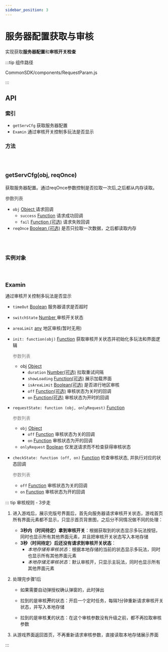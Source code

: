 ```yaml
---
sidebar_position: 3
---
```


# 服务器配置获取与审核

实现获取**服务器配置**和**审核开关检查**

:::tip 组件路径

CommonSDK/components/RequestParam.js

:::

## API

### 索引

- `getServCfg`  获取服务器配置
- `Examin` 通过审核开关控制多玩法是否显示

### 方法

<br></br>

#### <font size="4">**getServCfg(obj, reqOnce)**</font>

获取服务器配置。通过reqOnce参数控制是否拉取一次后,之后都从内存读取。

<font color="gray">**参数列表**</font>

* `obj`  [Object ][Object] 请求回调
  * `success` [Function][Function] 请求成功回调
  * `fail` [Function (可选)][Function] 请求失败回调
* `reqOnce` [Boolean (可选)][Boolean] 是否只拉取一次数据，之后都读取内存

<br></br>

### 实例对象

<br></br>

<font size="4">**Examin**</font>

通过审核开关控制多玩法是否显示

- `timeOut` [Boolean][Boolean] 服务器请求是否超时

- `switchState` [Number ][Number] 审核开关状态

- `areaLimit` [any][any] 地区审核(暂时无用)

- `init: function(obj)` [Function][Function] 获取审核开关状态并初始化多玩法和界面逻辑

  <font color="gray">参数列表</font>

  - obj [Object][Object] 
    - `duration` [Number(可选)][Number] 拉取重试间隔
    - `showLoading` [Function(可选)][Function] 展示加载界面
    - `isAreaLimit` [Boolean(可选)][Boolean] 是否进行地区审核
    - `off` [Function(可选)][Function] 审核状态为关时的回调
    - `on` [Function(可选)][Function] 审核状态为开时的回调

- `requestState: function (obj, onlyRequest)` [Function][Function] 

  <font color="gray">参数列表</font>

  - `obj` [Object][Object] 
    - `off` [Function][Function] 审核状态为关的回调
    - `on` [Function][Function] 审核状态为开的回调
  - `onlyRequest` [Boolean][Boolean] 仅发送请求而不检查获得审核状态

- `checkState: function (off, on)` [Function][Function] 检查审核状态, 并执行对应的状态回调

  <font color="gray">参数列表</font>

  - `off` [Function][Function] 审核状态为关的回调
  - `on` [Function][Function] 审核状态为开的回调

::: tip 审核规则 - 3步走

1. 进入游戏后，展示完版号界面后，首先向服务器请求审核开关状态，游戏首页所有界面元素都不显示，只显示首页背景图，之后分不同情况做不同的处理：

   - **3秒内（时间待定）拿到审核开关**：根据获取到的状态显示多玩法按钮，同时也显示所有其他界面元素，并且把审核开关状态写入本地存储
   - **3秒（时间待定）后还没有请求到审核开关状态**：
     - *本地存储有审核状态*：根据本地存储的当前的状态显示多玩法，同时也显示所有其他界面元素
     - *本地存储无审核状态*：默认审核开，只显示主玩法，同时也显示所有其他界面元素

2. 处理完步骤1后

   - 如果需要自动弹授权确认弹窗的，此时弹出

   - 拉到的是审核**开**的状态：开启一个定时任务，每隔1分钟重新请求审核开关状态，并写入本地存储
   - 拉到的是审核**关**的状态：在这个审核参数没有升级之前，都不再拉取审核参数

3. 从游戏界面返回首页，不再重新请求审核参数，直接读取本地存储展示界面

:::

[any]: https://www.typescriptlang.org/docs/handbook/declaration-files/do-s-and-don-ts.html#any
[Object ]: https://developer.mozilla.org/en-US/docs/Web/JavaScript/Reference/Global_Objects/Object
[Boolean ]: https://developer.mozilla.org/en-US/docs/Web/JavaScript/Reference/Global_Objects/Boolean
[Function]: https://developer.mozilla.org/en-US/docs/Web/JavaScript/Reference/Global_Objects/Function
[Number]: https://developer.mozilla.org/en-US/docs/Web/JavaScript/Reference/Global_Objects/Number

